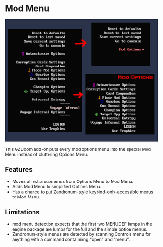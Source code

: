 <!--
SPDX-FileCopyrightText: 2022 Alexander Kromm <mmaulwurff@gmail.com>
SPDX-License-Identifier: CC0-1.0
-->

# Mod Menu

![screenshot](screenshots/screenshot.png)

This GZDoom add-on puts every mod options menu into the special Mod Menu instead
of cluttering Options Menu.

## Features

- Moves all extra submenus from Options Menu to Mod Menu.
- Adds Mod Menu to simplified Options Menu.
- Has a chance to put Zandronum-style keybind-only-accessible menus to Mod Menu.

## Limitations

- mod menu detection expects that the first two MENUDEF lumps in the engine
  package are lumps for the full and the simple option menus.
- Zandronum-style menus are detected by scanning Controls menu for anything
  with a command containinng "open" and "menu".
